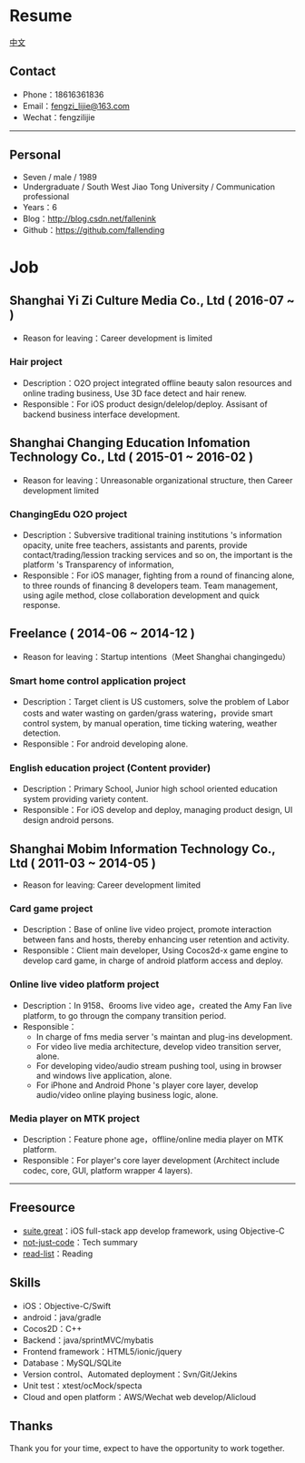 # Resume

[中文](https://github.com/fallending/resume/blob/master/README.md)

## Contact

- Phone：18616361836
- Email：fengzi_lijie@163.com
- Wechat：fengzilijie

---

## Personal

- Seven / male / 1989
- Undergraduate / South West Jiao Tong University / Communication professional
- Years：6
- Blog：http://blog.csdn.net/fallenink
- Github：https://github.com/fallending

# Job

## Shanghai Yi Zi Culture Media Co., Ltd ( 2016-07 ~ )

- Reason for leaving：Career development is limited

### Hair project

- Description：O2O project integrated offline beauty salon resources and online trading business, Use 3D face detect and hair renew.
- Responsible：For iOS product design/delelop/deploy. Assisant of backend business interface development.

## Shanghai Changing Education Infomation Technology Co., Ltd ( 2015-01 ~ 2016-02 )

- Reason for leaving：Unreasonable organizational structure, then Career development limited

### ChangingEdu O2O project

- Description：Subversive traditional training institutions 's information opacity, unite free teachers, assistants and parents, provide contact/trading/lession tracking services and so on, the important is the platform 's Transparency of information, 
- Responsible：For iOS manager, fighting from a round of financing alone, to three rounds of financing 8 developers team. Team management, using agile method, close collaboration development and quick response.


## Freelance ( 2014-06 ~ 2014-12 )

- Reason for leaving：Startup intentions（Meet Shanghai changingedu）

### Smart home control application project

- Description：Target client is US customers, solve the problem of Labor costs and water wasting on garden/grass watering，provide smart control system, by manual operation, time ticking watering, weather detection.
- Responsible：For android developing alone.

### English education project (Content provider)

- Description：Primary School, Junior high school oriented education system providing variety content. 
- Responsible：For iOS develop and deploy, managing product design, UI design android persons.

## Shanghai Mobim Information Technology Co., Ltd ( 2011-03 ~ 2014-05 )

- Reason for leaving: Career development limited

### Card game project

- Description：Base of online live video project, promote interaction between fans and hosts, thereby enhancing user retention and activity.
- Responsible：Client main developer, Using Cocos2d-x game engine to develop card game, in charge of android platform access and deploy.

### Online live video platform project

- Description：In 9158、6rooms live video age，created the Amy Fan live platform, to go througn the company transition period.
- Responsible：
  - In charge of fms media server 's maintan and plug-ins development.
  - For video live media architecture, develop video transition server, alone.
  - For developing video/audio stream pushing tool, using in browser and windows live application, alone.
  - For iPhone and Android Phone 's player core layer, develop audio/video online playing business logic, alone.

### Media player on MTK project

- Description：Feature phone age，offline/online media player on MTK platform.
- Responsible：For player's core layer development (Architect include codec, core, GUI, platform wrapper 4 layers).

---

## Freesource

- [suite.great](https://github.com/BinaryArtists/suite.great)：iOS full-stack app develop framework, using Objective-C
- [not-just-code](https://github.com/BinaryArtists/not-just-code)：Tech summary
- [read-list](https://github.com/BinaryArtists/reading-list)：Reading

## Skills

- iOS：Objective-C/Swift
- android：java/gradle
- Cocos2D：C++
- Backend：java/sprintMVC/mybatis
- Frontend framework：HTML5/ionic/jquery
- Database：MySQL/SQLite
- Version control、Automated deployment：Svn/Git/Jekins
- Unit test：xtest/ocMock/specta
- Cloud and open platform：AWS/Wechat web develop/Alicloud

## Thanks

Thank you for your time, expect to have the opportunity to work together.


